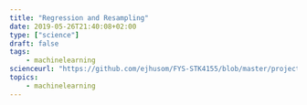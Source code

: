 ```yaml
---
title: "Regression and Resampling"
date: 2019-05-26T21:40:08+02:00
type: ["science"]
draft: false
tags:
    - machinelearning
scienceurl: "https://github.com/ejhusom/FYS-STK4155/blob/master/project1/FYS-STK4155%20Project%201%20report.pdf"
topics:
    - machinelearning
---
```


